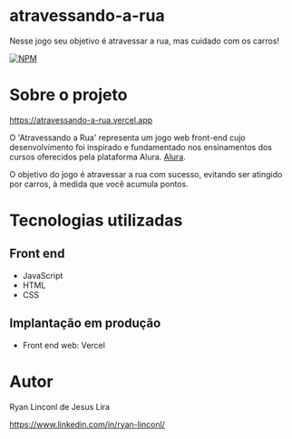# atravessando-a-rua
Nesse jogo seu objetivo é atravessar a rua, mas cuidado com os carros!

[![NPM](https://img.shields.io/npm/l/react)](https://github.com/RyanLinconl/atravessando-a-rua/blob/main/LICENSE) 

# Sobre o projeto

https://atravessando-a-rua.vercel.app

O 'Atravessando a Rua' representa um jogo web front-end cujo desenvolvimento foi inspirado e fundamentado nos ensinamentos dos cursos oferecidos pela plataforma Alura. [Alura](https://www.alura.com.br "Site da Alura").

O objetivo do jogo é atravessar a rua com sucesso, evitando ser atingido por carros, à medida que você acumula pontos.

# Tecnologias utilizadas
## Front end
- JavaScript
- HTML
- CSS
  
## Implantação em produção
- Front end web: Vercel

# Autor

Ryan Linconl de Jesus Lira

https://www.linkedin.com/in/ryan-linconl/
